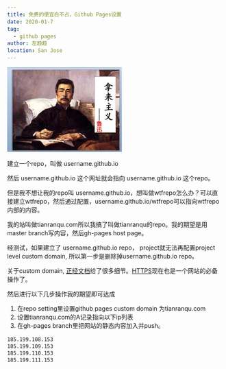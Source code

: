 ```yaml
---
title: 免费的便宜白不占，Github Pages设置
date: 2020-01-7
tag: 
  - github pages
author: 左趋趋
location: San Jose
---
```



![拿来主义](./nalaizhuyi.jpg)

建立一个repo，叫做 username.github.io  

然后 username.github.io 这个网址就会指向 username.github.io 这个repo。

但是我不想让我的repo叫 username.github.io，想叫做wtfrepo怎么办？可以直接建立wtfrepo，然后通过配置，username.github.io/wtfrepo可以指向wtfrepo内部的内容。

我的站叫做tianranqu.com所以我搞了叫做tianranqu的repo。我的期望是用master branch写内容，然后gh-pages host page。

经测试，如果建立了 username.github.io repo， project就无法再配置project level custom domain, 所以第一步是删除掉username.github.io repo。

关于custom domain, [正经文档](https://help.github.com/en/github/working-with-github-pages/managing-a-custom-domain-for-your-github-pages-site)给了很多细节。[HTTPS](https://help.github.com/en/github/working-with-github-pages/securing-your-github-pages-site-with-https)现在也是一个网站的必备操作了。

然后进行以下几步操作我的期望即可达成

1. 在repo setting里设置github pages custom domain 为tianranqu.com
2. 设置tianranqu.com的A记录指向以下ip列表
3. 在gh-pages branch里把网站的静态内容加入并push。
```
185.199.108.153
185.199.109.153
185.199.110.153
185.199.111.153
```


